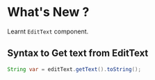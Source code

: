# What's New ?
Learnt `EditText` component.

## Syntax to Get text from EditText
```java
String var = editText.getText().toString();
```

